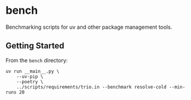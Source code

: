 # bench

Benchmarking scripts for uv and other package management tools.

## Getting Started

From the `bench` directory:

```shell
uv run __main__.py \
    --uv-pip \
    --poetry \
    ../scripts/requirements/trio.in --benchmark resolve-cold --min-runs 20
```
